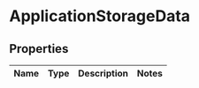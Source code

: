 
# ApplicationStorageData

## Properties
Name | Type | Description | Notes
------------ | ------------- | ------------- | -------------



